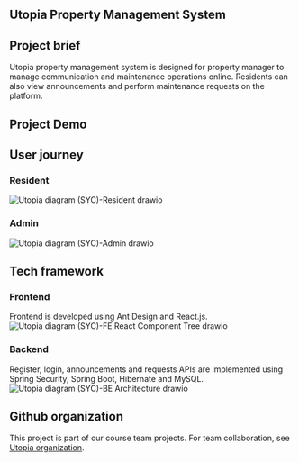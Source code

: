  
## Utopia Property Management System

## Project brief 
Utopia property management system is designed for property manager to manage communication and maintenance operations online. Residents can also view announcements and perform maintenance requests on the platform. 

## Project Demo 

## User journey 
### Resident 
![Utopia diagram (SYC)-Resident drawio](https://user-images.githubusercontent.com/86585163/136869352-a01f4396-542d-4c28-adfd-6cce09b0f12c.png)

### Admin
![Utopia diagram (SYC)-Admin drawio](https://user-images.githubusercontent.com/86585163/136869202-3b23703d-c2ea-49e3-8f13-6821f10593c0.png)

## Tech framework 
### Frontend 
Frontend is developed using Ant Design and React.js.
![Utopia diagram (SYC)-FE React Component Tree drawio](https://user-images.githubusercontent.com/86585163/136869141-8a29cb7c-b185-4560-bc0d-e6b34629a91a.png)

### Backend
Register, login, announcements and requests APIs are implemented using Spring Security, Spring Boot, Hibernate and MySQL. 
![Utopia diagram (SYC)-BE Architecture drawio](https://user-images.githubusercontent.com/86585163/136869158-8b117083-d720-46af-9260-45474cd94acc.png)

## Github organization 
This project is part of our course team projects. 
For team collaboration, see [Utopia organization](https://github.com/utopia-community).
